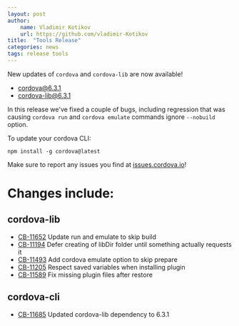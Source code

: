 ```yaml
---
layout: post
author:
    name: Vladimir Kotikov
    url: https://github.com/vladimir-Kotikov
title:  "Tools Release"
categories: news
tags: release tools
---
```


New updates of `cordova` and `cordova-lib` are now available!

* [cordova@6.3.1](https://www.npmjs.org/package/cordova)
* [cordova-lib@6.3.1](https://www.npmjs.org/package/cordova-lib)

In this release we've fixed a couple of bugs, including regression that was causing `cordova run` and `cordova emulate`
commands ignore `--nobuild` option.

To update your cordova CLI:

    npm install -g cordova@latest

Make sure to report any issues you find at [issues.cordova.io](http://issues.cordova.io/)!

<!--more-->
# Changes include:

## cordova-lib

* [CB-11652](https://issues.apache.org/jira/browse/CB-11652) Update run and emulate to skip build
* [CB-11194](https://issues.apache.org/jira/browse/CB-11194) Defer creating of libDir folder until something actually requests it
* [CB-11493](https://issues.apache.org/jira/browse/CB-11493) Add cordova emulate option to skip prepare
* [CB-11205](https://issues.apache.org/jira/browse/CB-11205) Respect saved variables when installing plugin
* [CB-11589](https://issues.apache.org/jira/browse/CB-11589) Fix missing plugin files after restore

## cordova-cli

* [CB-11685](https://issues.apache.org/jira/browse/CB-11685) Updated cordova-lib dependency to 6.3.1
